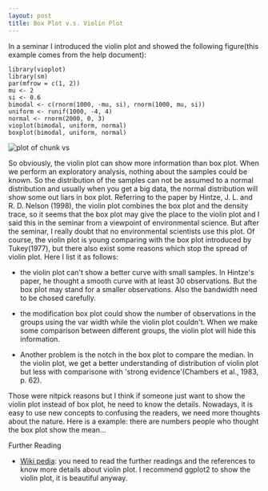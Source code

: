 ```yaml
---
layout: post
title: Box Plot v.s. Violin Plot
---
```


In a seminar I introduced the violin plot and showed the following figure(this example comes from the help document):

~~~
library(vioplot)
library(sm)
par(mfrow = c(1, 2))
mu <- 2
si <- 0.6
bimodal <- c(rnorm(1000, -mu, si), rnorm(1000, mu, si))
uniform <- runif(1000, -4, 4)
normal <- rnorm(2000, 0, 3)
vioplot(bimodal, uniform, normal)
boxplot(bimodal, uniform, normal)
~~~

![plot of chunk vs](http://yufree.github.io/blog/figure/vs.png) 


So obviously, the violin plot can show more information than box plot. When we perform an exploratory analysis, nothing about the samples could be known. So the distribution of the samples can not be assumed to a normal distribution and usually when you get a big data, the normal distribution will show some out liars in box plot. Referring to the paper by Hintze, J. L. and R. D. Nelson (1998), the violin plot combines the box plot and the density trace, so it seems that the box plot may give the place to the violin plot and I said this in the seminar from a viewpoint of environmental science. But after the seminar, I really doubt that no environmental scientists use this plot. Of course, the violin plot is young comparing with the box plot introduced by Tukey(1977), but there also exist some reasons which stop the spread of violin plot. Here I list it as follows:

- the violin plot can't show a better curve with small samples. In Hintze's paper, he thought a smooth curve with at least 30 observations. But the box plot may stand for a smaller observations. Also the bandwidth need to be chosed carefully.

- the modification box plot could show the number of observations in the groups using the var width while the violin plot couldn't. When we make some comparison between different groups, the violin plot will hide this information.

- Another problem is the notch in the box plot to compare the median. In the violin plot, we get a better understanding of distribution of violin plot but less with comparisone with 'strong evidence'(Chambers et al., 1983, p. 62).

Those were nitpick reasons but I think if someone just want to show the violin plot instead of box plot, he need to know the details. Nowadays, it is easy to use new concepts to confusing the readers, we need more thoughts about the nature. Here is a example: there are numbers people who thought the box plot show the mean...

Further Reading

- [Wiki pedia](http://en.wikipedia.org/wiki/Violin_plot): you need to read the further readings and the references to know more details about violin plot. I recommend ggplot2 to show the violin plot, it is beautiful anyway.
